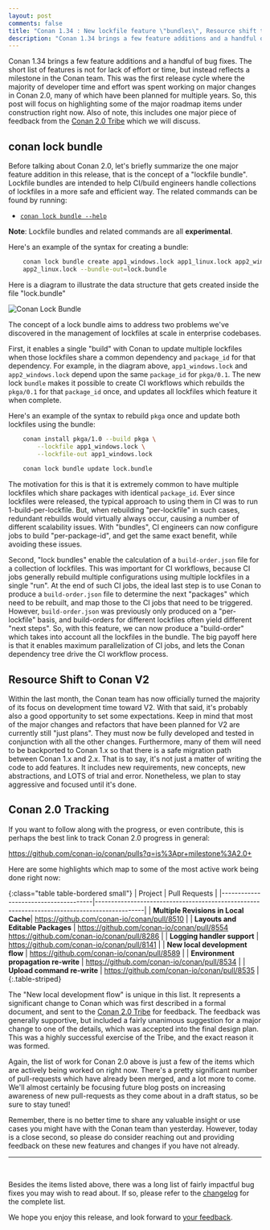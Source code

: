 ```yaml
---
layout: post
comments: false
title: "Conan 1.34 : New lockfile feature \"bundles\", Resource shift to Conan v2.0, Merged Tribe Proposals"
description: "Conan 1.34 brings a few feature additions and a handful of bug fixes. New lockfile feature \"bundles\", Resource shift to Conan V2.0, Merged Tribe Proposals"
---
```


Conan 1.34 brings a few feature additions and a handful of bug fixes. The short
list of features is not for lack of effort or time, but instead reflects a
milestone in the Conan team. This was the first release cycle where the majority
of developer time and effort was spent working on major changes in Conan 2.0,
many of which have been planned for multiple years. So, this post will focus on
highlighting some of the major roadmap items under construction right now. Also
of note, this includes one major piece of feedback from the [Conan 2.0
Tribe](https://conan.io/tribe.html) which we will discuss.

## conan lock bundle

Before talking about Conan 2.0, let's briefly summarize the one major feature
addition in this release, that is the concept of a "lockfile bundle". Lockfile
bundles are intended to help CI/build engineers handle collections of lockfiles
in a more safe and efficient way. The related commands can be found by running:

- [`conan lock
bundle --help`](https://docs.conan.io/en/latest/versioning/lockfiles/bundle.html)

**Note**: Lockfile bundles and related commands are all __experimental__.

Here's an example of the syntax for creating a bundle:

```bash
    conan lock bundle create app1_windows.lock app1_linux.lock app2_windows.lock
    app2_linux.lock --bundle-out=lock.bundle
```

Here is a diagram to illustrate the data structure that gets created inside the
file "lock.bundle"

<p class="centered">
    <img src="{{ site.baseurl }}/assets/post_images/2021-03-10/conan_lock_bundle.png"
     align="center" alt="Conan Lock Bundle"/>
</p>

The concept of a lock bundle aims to address two problems we've discovered in
the management of lockfiles at scale in enterprise codebases.  

First, it enables a single "build" with Conan to update multiple lockfiles when
those lockfiles share a common dependency and `package_id` for that dependency.
For example, in the diagram above, `app1_windows.lock` and `app2_windows.lock`
depend upon the same `package_id` for `pkga/0.1`. The new lock `bundle` makes it
possible to create CI workflows which rebuilds the `pkga/0.1` for that
`package_id` once, and updates all lockfiles which feature it when complete.

Here's an example of the syntax to rebuild `pkga` once and update both lockfiles
using the bundle:

```bash
    conan install pkga/1.0 --build pkga \
        --lockfile app1_windows.lock \
        --lockfile-out app1_windows.lock
        
    conan lock bundle update lock.bundle
```

The motivation for this is that it is extremely common to have multiple
lockfiles which share packages with identical `package_id`. Ever since lockfiles
were released, the typical approach to using them in CI was to run
1-build-per-lockfile. But, when rebuilding "per-lockfile" in such cases,
redundant rebuilds would virtually always occur, causing a number of different
scalability issues. With "bundles", CI engineers can now configure jobs to build
"per-package-id", and get the same exact benefit, while avoiding these issues.

Second, "lock bundles" enable the calculation of a `build-order.json` file for a
collection of lockfiles. This was important for CI workflows, because CI jobs
generally rebuild multiple configurations using multiple lockfiles in a single
"run". At the end of such CI jobs, the ideal last step is to use Conan to
produce a `build-order.json` file to determine the next "packages" which need to
be rebuilt, and map those to the CI jobs that need to be triggered.  However,
`build-order.json` was previously only produced on a "per-lockfile" basis, and
build-orders for different lockfiles often yield different "next steps". So,
with this feature, we can now produce a "build-order" which takes into account
all the lockfiles in the bundle. The big payoff here is that it enables maximum
parallelization of CI jobs, and lets the Conan dependency tree drive the CI
workflow process.

## Resource Shift to Conan V2

Within the last month, the Conan team has now officially turned the majority of
its focus on development time toward V2. With that said, it's probably also a
good opportunity to set some expectations. Keep in mind that most of the major
changes and refactors that have been planned for V2 are currently still "just
plans". They must now be fully developed and tested in conjunction with all the
other changes. Furthermore, many of them will need to be backported to Conan
1.x so that there is a safe migration path between Conan 1.x and 2.x.  That is
to say, it's not just a matter of writing the code to add features.  It includes
new requirements, new concepts, new abstractions, and LOTS of trial and error.
Nonetheless, we plan to stay aggressive and focused until it's done.

## Conan 2.0 Tracking

If you want to follow along with the progress, or even contribute, this is
perhaps the best link to track Conan 2.0 progress in general:

<https://github.com/conan-io/conan/pulls?q=is%3Apr+milestone%3A2.0+>

Here are some highlights which map to some of the most active work being done
right now:

{:class="table table-bordered small"}
| Project                              | Pull Requests                                                                               |
|--------------------------------------|---------------------------------------------------------------------------------------------|
| __Multiple Revisions in Local Cache__| <https://github.com/conan-io/conan/pull/8510>                                               |
| __Layouts and Editable Packages__    | <https://github.com/conan-io/conan/pull/8554><br><https://github.com/conan-io/conan/pull/8286> |
| __Logging handler support__          | <https://github.com/conan-io/conan/pull/8141>                                               |
| __New local development flow__       | <https://github.com/conan-io/conan/pull/8589>                                               |
| __Environment propagation re-write__ | <https://github.com/conan-io/conan/pull/8534>                                               |
| __Upload command re-write__          | <https://github.com/conan-io/conan/pull/8535>                                               |
{:.table-striped}

The "New local development flow" is unique in this list. It represents a
significant change to Conan which was first described in a formal document, and
sent to the [Conan 2.0 Tribe](https://conan.io/tribe.html) for feedback. The
feedback was generally supportive, but included a fairly unanimous suggestion
for a major change to one of the details, which was accepted into the final
design plan. This was a highly successful exercise of the Tribe, and the exact
reason it was formed.

Again, the list of work for Conan 2.0 above is just a few of the items which are
actively being worked on right now. There's a pretty significant number of
pull-requests which have already been merged, and a lot more to come. We'll
almost certainly be focusing future blog posts on increasing awareness of new
pull-requests as they come about in a draft status, so be sure to stay tuned!

Remember, there is no better time to share any valuable insight or use cases you
might have with the Conan team than yesterday.  However, today is a close
second, so please do consider reaching out and providing feedback on these new
features and changes if you have not already.

-----------
<br>

Besides the items listed above, there was a long list of fairly impactful bug
fixes you may wish to read about.  If so, please refer to the
[changelog](https://docs.conan.io/en/latest/changelog.html#march-2021) for the
complete list.

We hope you enjoy this release, and look forward to [your
feedback](https://github.com/conan-io/conan/issues).
